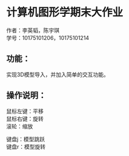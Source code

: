 计算机图形学期末大作业
====================

作者：李英韬，陈宇琪 <br>
学号：10175101206，10175101214 <br>


功能：
-----
实现3D模型导入，并加入简单的交互功能。 <br>


操作说明：
--------

鼠标左键：平移 <br>
鼠标右键：旋转 <br>
滚轮：缩放 <br>

键盘j：模型跳跃 <br>
键盘r：模型旋转 <br>
